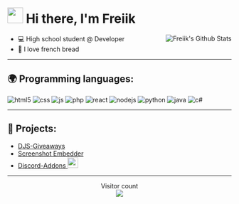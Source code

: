 <h1><img src="https://cdn.discordapp.com/emojis/853981345305722880.gif" width="35"/> Hi there, I'm Freiik</h1>

<img align="right" alt="Freiik's Github Stats" src="https://github-readme-stats.vercel.app/api?username=freiikdev&show_icons=true&hide_border=true" />

- 💻 High school student @ Developer
- 🥖 I love french bread

---

## 🌍 Programming languages:
<p>
  <img alt="html5" src="https://img.shields.io/badge/-HTML5-E34F26?style=flat-square&logo=html5&logoColor=white" />
  <img alt="css" src="https://img.shields.io/badge/-CSS-00A6FF?style=flat-square&logo=css3&logoColor=white" />
  <img alt="js" src="https://img.shields.io/badge/-Javascript-FFEE00?style=flat-square&logo=javascript&logoColor=black" />
  <img alt="php" src="https://img.shields.io/badge/-PHP-FFB120?style=flat-square&logo=php&logoColor=white" />
  <img alt="react" src="https://img.shields.io/badge/-React-45B8D8?style=flat-square&logo=react&logoColor=white" />
  <img alt="nodejs" src="https://img.shields.io/badge/-NodeJS-43853D?style=flat-square&logo=Node.js&logoColor=white" />
  <img alt="python" src="https://img.shields.io/badge/-Python-21B500?style=flat-square&logo=python&logoColor=white" />
  <img alt="java" src="https://img.shields.io/badge/-Java-4495CF?style=flat-square&logo=java&logoColor=white" />
  <img alt="c#" src="https://img.shields.io/badge/-C%20Sharp-44CF90?style=flat-square&logo=c%20sharp&logoColor=white" />
</p>

---

## 🚩 Projects:
- [DJS-Giveaways](https://github.com/FreiikDev/djs-giveaways)
- [Screenshot Embedder](https://github.com/FreiikDev/ScreenshotEmbedder)
- [Discord-Addons <img src="https://discord-addons.js.org/img/favicon.png" width="24"/>](https://discord-addons.js.org/)

---

<p align="center"> 
  Visitor count<br>
  <img src="https://profile-counter.glitch.me/freiikdev/count.svg" />
</p>

